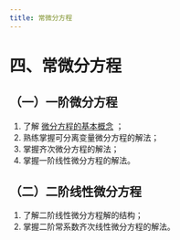 ```yaml
---
title: 常微分方程
---
```


# 四、常微分方程

## （一）一阶微分方程

01. 了解 [微分方程的基本概念](./01-微分方程的基本概念.md) ；
02. 熟练掌握可分离变量微分方程的解法；
03. 掌握齐次微分方程的解法；
04. 掌握一阶线性微分方程的解法。

## （二）二阶线性微分方程

01. 了解二阶线性微分方程解的结构；
02. 掌握二阶常系数齐次线性微分方程的解法。